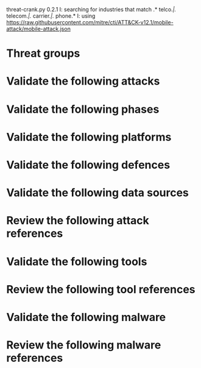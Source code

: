 threat-crank.py 0.2.1
I: searching for industries that match .* telco.*|.* telecom.*|.* carrier.*|.* phone.*
I: using https://raw.githubusercontent.com/mitre/cti/ATT&CK-v12.1/mobile-attack/mobile-attack.json
# Threat groups


# Validate the following attacks


# Validate the following phases


# Validate the following platforms


# Validate the following defences


# Validate the following data sources


# Review the following attack references


# Validate the following tools


# Review the following tool references


# Validate the following malware


# Review the following malware references


